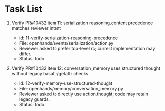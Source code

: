 # Task List

1. Verify PR#10432 item 11: serialization reasoning_content precedence matches reviewer intent
   - id: 11-verify-serialization-reasoning-precedence
   - File: openhands/events/serialization/action.py
   - Reviewer asked to prefer top-level rc; current implementation may differ.
   - Status: todo

2. Verify PR#10432 item 12: conversation_memory uses structured thought without legacy hasattr/getattr checks
   - id: 12-verify-memory-use-structured-thought
   - File: openhands/memory/conversation_memory.py
   - Reviewer asked to directly use action.thought; code may retain legacy guards.
   - Status: todo
